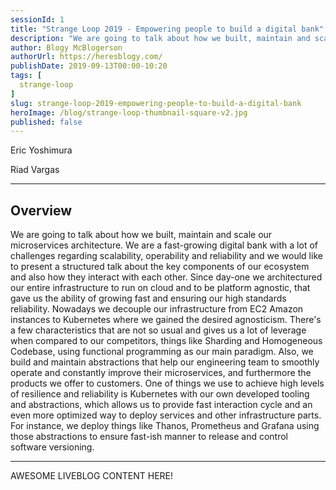 ```yaml
---
sessionId: 1
title: "Strange Loop 2019 - Empowering people to build a digital bank"
description: "We are going to talk about how we built, maintain and scale our microservices architecture. We are a fast-growing digital bank with a lot of challenges regarding scalability, operability and reliability and we would like to present a structured talk about the key components of our ecosystem and also how they interact with each other. Since day-one we architectured our entire infrastructure to run on cloud and to be platform agnostic, that gave us the ability of growing fast and ensuring our high standards reliability. Nowadays we decouple our infrastructure from EC2 Amazon instances to Kubernetes where we gained the desired agnosticism. There's a few characteristics that are not so usual and gives us a lot of leverage when compared to our competitors, things like Sharding and Homogeneous Codebase, using functional programming as our main paradigm. Also, we build and maintain abstractions that help our engineering team to smoothly operate and constantly improve their microservices, and furthermore the products we offer to customers. One of things we use to achieve high levels of resilience and reliability is Kubernetes with our own developed tooling and abstractions, which allows us to provide fast interaction cycle and an even more optimized way to deploy services and other infrastructure parts. For instance, we deploy things like Thanos, Prometheus and Grafana using those abstractions to ensure fast-ish manner to release and control software versioning."
author: Blogy McBlogerson
authorUrl: https://heresblogy.com/
publishDate: 2019-09-13T00:00-10:20
tags: [
  strange-loop
]
slug: strange-loop-2019-empowering-people-to-build-a-digital-bank
heroImage: /blog/strange-loop-thumbnail-square-v2.jpg
published: false
---
```


<div class="container p-0 liveblog-presenters">
  <div class="row m-0">
      <p class=" mr-6 m-0">
        <span class="liveblog-presenters__name">Eric Yoshimura</span>
        <a href="https://twitter.com/ericyoshimura_" target="_blank" title="Twitter"><i class="fa fa-twitter pr-2"></i></a>
        <a href="https://github.com/ericyoshimura" target="_blank" title="GitHub"><i class="fa fa-github pr-2"></i></a>
      </p>
  <p class=" mr-6 m-0">
        <span class="liveblog-presenters__name">Riad Vargas</span>
        <a href="https://twitter.com/riadvargas" target="_blank" title="Twitter"><i class="fa fa-twitter pr-2"></i></a>
        <a href="https://github.com/riadvargas" target="_blank" title="GitHub"><i class="fa fa-github pr-2"></i></a>
      </p>
  </div>
</div>

---

## Overview

We are going to talk about how we built, maintain and scale our microservices architecture. We are a fast-growing digital bank with a lot of challenges regarding scalability, operability and reliability and we would like to present a structured talk about the key components of our ecosystem and also how they interact with each other. Since day-one we architectured our entire infrastructure to run on cloud and to be platform agnostic, that gave us the ability of growing fast and ensuring our high standards reliability. Nowadays we decouple our infrastructure from EC2 Amazon instances to Kubernetes where we gained the desired agnosticism. There's a few characteristics that are not so usual and gives us a lot of leverage when compared to our competitors, things like Sharding and Homogeneous Codebase, using functional programming as our main paradigm. Also, we build and maintain abstractions that help our engineering team to smoothly operate and constantly improve their microservices, and furthermore the products we offer to customers. One of things we use to achieve high levels of resilience and reliability is Kubernetes with our own developed tooling and abstractions, which allows us to provide fast interaction cycle and an even more optimized way to deploy services and other infrastructure parts. For instance, we deploy things like Thanos, Prometheus and Grafana using those abstractions to ensure fast-ish manner to release and control software versioning.

---

AWESOME LIVEBLOG CONTENT HERE!

<!-- Note on images
  Images (e.g. my_image.jpg) should be put in the `website/static/blog/strange-loop-2019` directory, with the path to the image in your post being `/blog/strange-loop-2019/my_image.jpg`. If you'd rather host the images somewhere else for ease of use, that's fine too.

  Please also try to keep your images to a reasonable size by:
    - Using JPEG compression, unless image is mostly solid color 
    - JPEG compression set between 60%-80%
    - Resizing the image to be no wider then 750px
    - If PNG, use a tool like ImageOptim (https://imageoptim.com/mac) to optimize the file size

  I suggest re-sizing and compressing all the images in one batch as a last step.
-->  

